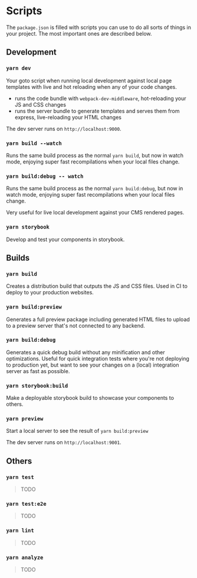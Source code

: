 # Scripts

The `package.json` is filled with scripts you can use to do all sorts of things in your project. The most important
ones are described below. 

## Development 

### `yarn dev`

Your goto script when running local development against local page templates with live and hot reloading when any of
your code changes.

- runs the code bundle with `webpack-dev-middleware`, hot-reloading your JS and CSS changes
- runs the server bundle to generate templates and serves them from express, live-reloading your HTML changes

The dev server runs on `http://localhost:9000`.

### `yarn build --watch`

Runs the same build process as the normal `yarn build`, but now in watch mode, enjoying super fast recompilations when
your local files change.

 
### `yarn build:debug -- watch`

Runs the same build process as the normal `yarn build:debug`, but now in watch mode, enjoying super fast recompilations
when your local files change.

Very useful for live local development against your CMS rendered pages.

### `yarn storybook`

Develop and test your components in storybook.


## Builds

### `yarn build`

Creates a distribution build that outputs the JS and CSS files. Used in CI to deploy to your production websites.

### `yarn build:preview`

Generates a full preview package including generated HTML files to upload to a preview server that's not connected to
any backend.
 
### `yarn build:debug`

Generates a quick debug build without any minification and other optimizations. Useful for quick integration tests
where you're not deploying to production yet, but want to see your changes on a (local) integration server as fast
as possible.

### `yarn storybook:build`

Make a deployable storybook build to showcase your components to others.

### `yarn preview`

Start a local server to see the result of `yarn build:preview`

The dev server runs on `http://localhost:9001`.


## Others

### `yarn test`

> TODO

### `yarn test:e2e`

> TODO

### `yarn lint`

> TODO

### `yarn analyze`

> TODO
